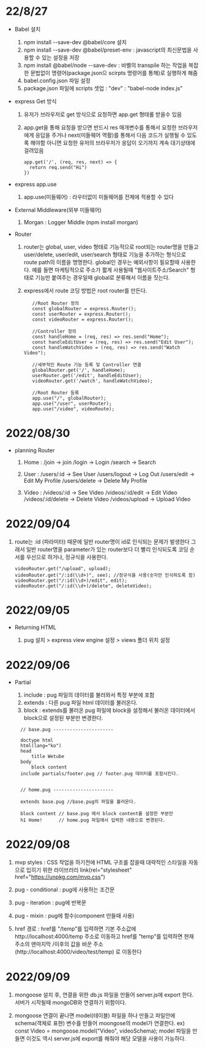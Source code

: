 # 22/8/27

- Babel 설치

  1. npm install --save-dev @babel/core 설치
  2. npm install --save-dev @babel/preset-env
     : javascript의 최신문법을 사용할 수 있는 설정을 저장
  3. npm install @babel/node --save-dev
     : 바벨의 transpile 하는 작업을 복잡한 문법없이
     명령어(package.json으 scirpts 명령어를 통해)로 실행하게 해줌
  4. babel.config.json 파일 설정
  5. package.json 파일에 scripts 셋업
     : "dev" : "babel-node index.js"

- express Get 방식

  1. 유저가 브라우저로 get 방식으로 요청하면 app.get 형태롤 받을수 있음
  2. app.get을 통해 요청을 받으면 반드시 res 매개변수를 통해서 요청한 브라우저에게
     응답을 주거나 next(미들웨어 역활)를 통해서 다음 코드가 실행될 수 있도록 해야함
     아니면 요청한 유저의 브라우저가 응답이 오기까지 계속 대기상태에 걸려있음

     ```JS
     app.get('/', (req, res, next) => {
       return req.send("Hi")
     })
     ```

- express app.use

  1. app.use(미들웨어) : 라우터없이 미들웨어를 전체에 적용할 수 있다

- External Middleware(외부 미들웨어)

  1. Morgan : Logger Middle (npm install morgan)

- Router

  1. router는 global, user, video 형태로 기능적으로
     root되는 router명을 만들고 user/delete, user/edit, user/search
     형태로 기능을 추가하는 형식으로 route path의 이름을 명명한다.
     global인 경우는 예외사항이 필요할때 사용한다. 예를 들면 마케팅적으로
     주소가 짧게 사용될때 "웹사이트주소/Search" 형태로 기능만 붙여주는 경우일때
     global로 분류해서 이름을 짓는다.

  2. express에서 route 코딩 방법은 root router를 만든다.

     ```JS
        //Root Router 정의
        const globalRouter = express.Router();
        const userRouter = express.Router();
        const videoRouter = express.Router();

        //Controller 정의
        const handleHome = (req, res) => res.send("Home");
        const handleEditUser = (req, res) => res.send("Edit User");
        const handleWatchVideo = (req, res) => res.send("Watch Video");

        //세부적인 Route 기능 등록 및 Controller 연결
        globalRouter.get('/', handleHome);
        userRouter.get('/edit', handleEditUser);
        videoRouter.get('/watch', handleWatchVideo);

        //Root Router 등록
        app.use("/", globalRouter);
        app.use("/user", userRouter);
        app.use("/video", videoRoute);
     ```

# 2022/08/30

- planning Router

  1.  Home
      : /join -> join
      /login -> Login
      /search -> Search

  2.  User
      : /users/:id -> See User
      /users/logout -> Log Out
      /users/edit -> Edit My Profile
      /users/delete -> Delete My Profile

  3.  Video
      : /videos/:id -> See Video
      /videos/:id/edit -> Edit Video
      /videos/:id/delete -> Delete Video
      /videos/upload -> Upload Video

# 2022/09/04

1.  route는 :id (파라미터) 때문에 일반 router명이 id로 인식되는 문제가 발생한다
    그래서 일반 router명을 parameter가 있는 router보다 더 빨리 인식되도록 코딩
    순서를 우선으로 하거나, 정규식을 사용한다.

    ```JS
    videoRouter.get("/upload", upload);
    videoRouter.get("/:id(\\d+)", see); //정규식을 사용(숫자만 인식하도록 함)
    videoRouter.get("/:id(\\d+)/edit", edit);
    videoRouter.get("/:id(\\d+)/delete", deleteVideo);

    ```

# 2022/09/05

- Returning HTML

  1. pug 설치 > express view engine 설정 > views 폴더 위치 설정

# 2022/09/06

- Partial

  1. include : pug 파일의 데이터를 불러와서 특정 부분에 포함
  2. extends : 다른 pug 파일 html 데이터를 불러온다.
  3. block : extends를 불러온 pug 파일에 block을 설정해서
     불러온 데이터에서 block으로 설정된 부분만 변경한다.

  ```PUG
    // base.pug ----------------------

    doctype html
    html(lang="ko")
    head
        title Wetube
    body
        block content
    include partials/footer.pug // footer.pug 데이터를 포함시킨다.


    // home.pug ----------------------

    extends base.pug //base.pug의 파일을 불러온다.

    block content // base.pug 에서 block content를 설정한 부분만
    h1 Home!      // home.pug 파일에서 입력한 내용으로 변경된다.

  ```

# 2022/09/08

1. mvp styles : CSS 작업을 하기전에 HTML 구조를 잡을때 대략적인 스타일을
   자동으로 입히기 위한 라이브러리
   link(rel="stylesheet" href="https://unpkg.com/mvp.css")

2. pug - conditional : pug에 사용하는 조건문
3. pug - iteration : pug에 반복문
4. pug - mixin : pug에 함수(component 만들때 사용)
5. href 경로 : href를 "/temp"를 입력하면 기본 주소값에 http://localhost:4000/temp 주소로 이동하고
   href를 "temp"를 입력하면 현재 주소의 맨마지막 /이후의 값을 바꾼 주소(http://localhost:4000/video/test/temp)
   로 이동한다

# 2022/09/09

1. mongoose 설치 후, 연결을 위한 db.js 파일을 만들어 server.js에
   export 한다. 서버가 시작될때 mongoDB와 연결하기 위함이다.

2. mongoose 연결이 끝나면 model(테이블) 파일을 하나 만들고
   파일안에 schema(객체로 표현) 변수를 만들어 moongose의 model가 연결한다. ex) const Video = mongoose.model("Video", videoSchema);
   model 파일을 만들면 이것도 역시 server.js에 export를 해줘야 해당 모델을 사용이 가능하다.
